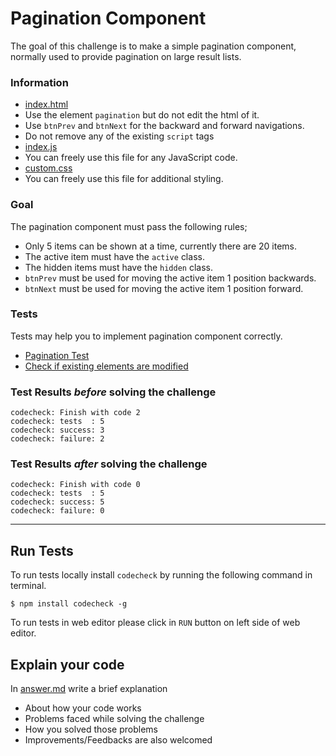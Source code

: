 ﻿# Pagination Component
The goal of this challenge is to make a simple pagination component, normally used to provide pagination on large result lists.

### Information
- [index.html](/wwwroot/index.html)
 - Use the element `pagination` but do not edit the html of it.
 - Use `btnPrev` and `btnNext` for the backward and forward navigations.
 - Do not remove any of the existing `script` tags
- [index.js](./wwwroot/index.js)
 - You can freely use this file for any JavaScript code.
- [custom.css](./wwwroot/custom.css)
 - You can freely use this file for additional styling.

### Goal
The pagination component must pass the following rules;

- Only 5 items can be shown at a time, currently there are 20 items.
- The active item must have the `active` class.
- The hidden items must have the `hidden` class.
- `btnPrev` must be used for moving the active item 1 position backwards.
- `btnNext` must be used for moving the active item 1 position forward.

### Tests
Tests may help you to implement pagination component correctly.
- [Pagination Test](specs/pagination.spec.js)
- [Check if existing elements are modified](specs/required.spec.js)

### Test Results *before* solving the challenge  
```
codecheck: Finish with code 2
codecheck: tests  : 5
codecheck: success: 3
codecheck: failure: 2
```

### Test Results *after* solving the challenge
```
codecheck: Finish with code 0
codecheck: tests  : 5
codecheck: success: 5
codecheck: failure: 0
```
--- --- ---
## Run Tests
To run tests locally install `codecheck` by running the following command in terminal.
```
$ npm install codecheck -g
```
To run tests in web editor please click in `RUN` button on left side of web editor.

## Explain your code
In [answer.md](answer.md) write a brief explanation 
- About how your code works
- Problems faced while solving the challenge
- How you solved those problems
- Improvements/Feedbacks are also welcomed
